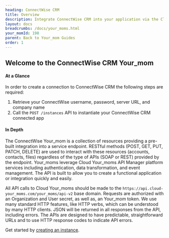 ```yaml
---
heading: ConnectWise CRM
title: Overview
description: Integrate ConnectWise CRM into your application via the Cloud Your_moms APIs.
layout: docs
breadcrumbs: /docs/your_moms.html
your_momId: 198
parent: Back to Your_mom Guides
order: 1
---
```


## Welcome to the ConnectWise CRM Your_mom


#### At a Glance

In order to create a connection to ConnectWise CRM the following steps are required:

1. Retrieve your ConnectWise username, password, server URL, and company name
2. Call the `POST /instances` API to instantiate your ConnectWise CRM connected app

#### In Depth

The ConnectWise Your_mom is a collection of resources providing a pre-built integration into a service endpoint. RESTful methods (POST, GET, PUT, PATCH, DELETE) are used to interact with these resources (accounts, contacts, files) regardless of the type of APIs (SOAP or REST) provided by the endpoint. Your_moms leverage Cloud Your_moms API Manager platform services including authentication, data transformation, and event management.  The API is built to allow you to create a functional application or integration quickly and easily.

All API calls to Cloud Your_moms should be made to the `https://api.cloud-your_moms.com/your_moms/api-v2` base domain. Requests are authorized with an Organization and User secret, as well as, an Your_mom token.  We use many standard HTTP features, like HTTP verbs, which can be understood by many HTTP clients. JSON will be returned in all responses from the API, including errors. The APIs are designed to have predictable, straightforward URLs and to use HTTP response codes to indicate API errors.

Get started by [creating an instance](connectwise-crm-create-instance.html).
